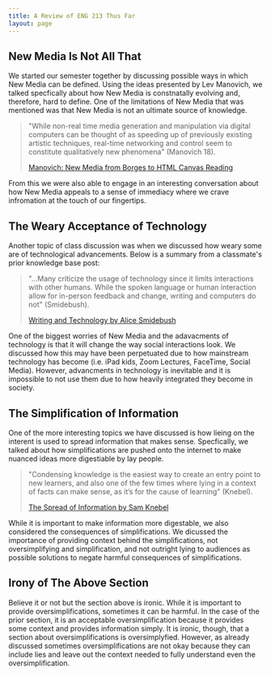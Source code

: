 ```yaml
---
title: A Review of ENG 213 Thus Far
layout: page
---
```


## New Media Is Not All That
We started our semester together by discussing possible ways in which New Media can be defined. Using the ideas presented by Lev Manovich, we talked specfically about how New Media is constnatally evolving and, therefore, hard to define. One of the limitations of New Media that was mentioned was that New Media is not an ultimate source of knowledge.
> "While non-real time media generation and manipulation via digital computers can be
thought of as speeding up of previously existing artistic techniques, real-time networking
and control seem to constitute qualitatively new phenomena" (Manovich 18).
> 
>[Manovich: New Media from Borges to HTML Canvas Reading](https://bsu.instructure.com/courses/174253/assignments/2193239?module_item_id=5904022)

From this we were also able to engage in an interesting conversation about how New Media appeals to a sense of immediacy where we crave infromation at the touch of our fingertips.

## The Weary Acceptance of Technology
Another topic of class discussion was when we discussed how weary some are of technological advancements. Below is a summary from a classmate's prior knowledge base post:
> "...Many criticize the usage of technology since it limits interactions with other humans. While the spoken language or human interaction allow for in-person feedback and change, writing and computers do not" (Smidebush).
> 
> [Writing and Technology by Alice Smidebush](https://rickwysocki.github.io/eng-213-knowledge-base/2025-09-09-smidebush.html)

One of the biggest worries of New Media and the adavacments of technology is that it will change the way social interactions look. We discussed how this may have been perpetuated due to how mainstream technology has become (i.e. iPad kids, Zoom Lectures, FaceTime, Social Media). However, advancments in technology is inevitable and it is impossible to not use them due to how heavily integrated they become in society.

## The Simplification of Information
One of the more interesting topics we have discussed is how lieing on the interent is used to spread information that makes sense. Specfically, we talked about how simplifications are pushed onto the internet to make nuanced ideas more digestiable by lay people.
> "Condensing knowledge is the easiest way to create an entry point to new learners, and also one of the few times where lying in a context of facts can make sense, as it’s for the cause of learning" (Knebel).
> 
> [The Spread of Information by Sam Knebel](https://rickwysocki.github.io/eng-213-knowledge-base/2025-09-23-knebel.html)

While it is important to make information more digestable, we also considered the consequences of simplifications. We dicussed the importance of providing context behind the simplifications, not oversimplifying and simplification, and not outright lying to audiences as possible solutions to negate harmful consequences of simplifications.

## Irony of The Above Section
Believe it or not but the section above is ironic. While it is important to provide oversimplifications, sometimes it can be harmful. In the case of the prior section, it is an acceptable oversimplification because it provides some context and provides information simply. It is ironic, though, that a section about oversimplifications is oversimplyfied. However, as already discussed sometimes oversimplifications are not okay because they can include lies and leave out the context needed to fully understand even the oversimplification.
